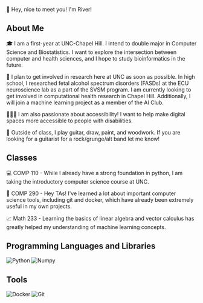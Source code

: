 👋 Hey, nice to meet you! I'm River!

## About Me

🎓 I am a first-year at UNC-Chapel Hill. I intend to double major in Computer Science and Biostatistics. I want to explore the intersection between computer and health sciences, and I hope to study bioinformatics in the future.

🔎 I plan to get involved in research here at UNC as soon as possible. In high school, I researched fetal alcohol spectrum disorders (FASDs) at the ECU neuroscience lab as a part of the SVSM program. I am currently looking to get involved in computational health research in Chapel Hill. Additionally, I will join a machine learning project as a member of the AI Club.

👨‍🦯‍➡️ I am also passionate about accessibility! I want to help make digital spaces more accessible to people with disabilities.

🎸 Outside of class, I play guitar, draw, paint, and woodwork. If you are looking for a guitarist for a rock/grunge/alt band let me know!

## Classes

💻 COMP 110 - While I already have a strong foundation in python, I am taking the introductory computer science course at UNC.

🔧 COMP 290 - Hey TAs! I've learned a lot about important computer science tools, including git and docker, which have already been extremely useful in my own projects.

📈 Math 233 - Learning the basics of linear algebra and vector calculus has greatly helped my understanding of machine learning concepts.

## Programming Languages and Libraries
![Python](https://img.shields.io/badge/-Python-05122A?style=flat&logo=python)	![Numpy](https://img.shields.io/badge/-Numpy-05122A?style=flat&logo=numpy)

## Tools
![Docker](https://img.shields.io/badge/docker-%230db7ed.svg?style=for-the-badge&logo=docker&logoColor=white) ![Git](https://img.shields.io/badge/git-%23F05033.svg?style=for-the-badge&logo=git&logoColor=white)
 
